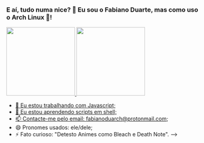 ### E aí, tudo numa nice? 👋 Eu sou o Fabiano Duarte, mas como uso o Arch Linux 🤷!

<div>
  <a href="https://beacons.ai/fabianoduarch">
    <img height="180em" src="https://github-readme-stats.vercel.app/api?username=Fabianoduarch&show_icons=true=tokyonight&include_all_comits=true&count_private=true"/>
    <img height="180em" src="https://github-readme-stats.vercel.app/api?top-langs/?username=Fabianoduarch&layout=compact&langs_count=16&theme=tokyonight"/>
    
</div>


- 🔭 Eu estou trabalhando com Javascript;
- 🌱 Eu estou aprendendo scripts em shell;
- 📫 Contacte-me pelo email: fabianoduarch@protonmail.com;
- 😄 Pronomes usados: ele/dele;
- ⚡ Fato curioso: "Detesto Animes como Bleach e Death Note".
-->

